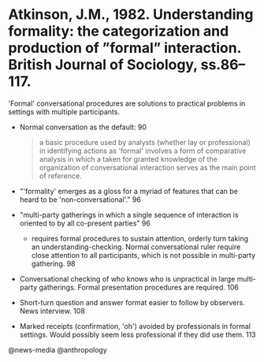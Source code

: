 # Atkinson, J.M., 1982. Understanding formality: the categorization and production of ”formal” interaction. British Journal of Sociology, ss.86–117.

'Formal' conversational procedures are solutions to practical problems in settings with multiple participants.

- Normal conversation as the default: 90

  > a basic procedure used by analysts (whether lay or professional) in identifying actions as 'formal' involves a form of comparative analysis in which a taken for granted knowledge of the organization of conversational interaction serves as the main point of reference.

- "'formality' emerges as a gloss for a myriad of features that can be heard to be 'non-conversational'." 96

- "multi-party gatherings in which a single sequence of interaction is oriented to by all co-present parties" 96

  - requires formal procedures to sustain attention, orderly turn taking an understanding-checking. Normal conversational ruler require close attention to all participants, which is not possible in multi-party gathering. 98

- Conversational checking of who knows who is unpractical in large multi-party gatherings. Formal presentation procedures are required. 106

- Short-turn question and answer format easier to follow by observers. News interview. 108

- Marked receipts (confirmation, 'oh') avoided by professionals in formal settings. Would possibly seem less professional if they did use them. 113

@news-media
@anthropology
